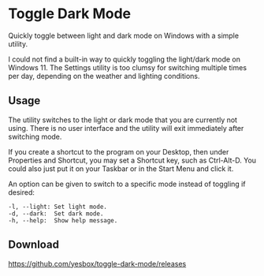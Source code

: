 # Toggle Dark Mode
Quickly toggle between light and dark mode on Windows with a simple utility.

I could not find a built-in way to quickly toggling the light/dark mode on Windows 11. The Settings utility is too clumsy for switching multiple times per day, depending on the weather and lighting conditions.

## Usage
The utility switches to the light or dark mode that you are currently not using. There is no user interface and the utility will exit immediately after switching mode.

If you create a shortcut to the program on your Desktop, then under Properties and Shortcut, you may set a Shortcut key, such as Ctrl-Alt-D. You could also just put it on your Taskbar or in the Start Menu and click it.

An option can be given to switch to a specific mode instead of toggling if desired:
```
-l, --light: Set light mode.
-d, --dark:  Set dark mode.
-h, --help:  Show help message.
```

## Download
https://github.com/yesbox/toggle-dark-mode/releases

